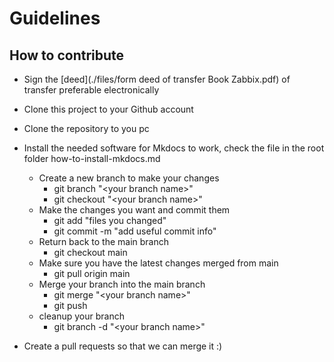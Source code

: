 # Guidelines

## How to contribute


- Sign the [deed](./files/form deed of transfer Book Zabbix.pdf) of transfer preferable electronically
- Clone this project to your Github account
- Clone the repository to you pc

- Install the needed software for Mkdocs to work,
  check the file in the root folder how-to-install-mkdocs.md
  - Create a new branch to make your changes
    - git branch "<your branch name\>"
    - git checkout "<your branch name\>"
  - Make the changes you want and commit them
    - git add "files you changed"
    - git commit -m "add useful commit info"
  - Return back to the main branch
    - git checkout main
  - Make sure you have the latest changes merged from main
    - git pull origin main
  - Merge your branch into the main branch
    - git merge "<your branch name\>"
    - git push
  - cleanup your branch
    - git branch -d "<your branch name\>"
- Create a pull requests so that we can merge it :)
